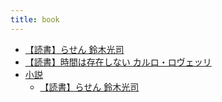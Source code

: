 ```yaml
---
title: book
---
```



- [【読書】らせん 鈴木光司](/d/2021/09/12/【読書】らせん_鈴木光司.md)
- [【読書】時間は存在しない カルロ・ロヴェッリ](/d/2021/12/16/【読書】時間は存在しない_カルロ・ロヴェッリ.md)
- [小説](n/c/book/book/小説/index.md)
    - [【読書】らせん 鈴木光司](/d/2021/09/12/【読書】らせん_鈴木光司.md)




